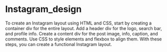 # Instagram_design


To create an Instagram layout using HTML and CSS, start by creating a container div for the entire layout. Add a header div for the logo, search bar, and profile info. Create a content div for the post image, info, caption, and comments. Use CSS to style elements and flexbox to align them. With these steps, you can create a functional Instagram layout.



